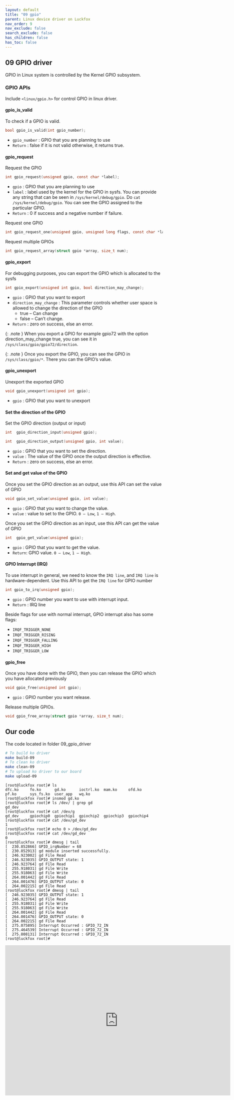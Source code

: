 ```yaml
---
layout: default
title: "09 gpio"
parent: Linux device driver on Luckfox
nav_order: 9
nav_exclude: false
search_exclude: false
has_children: false
has_toc: false
---
```

## 09 GPIO driver
GPIO in Linux system is controlled by the Kernel GPIO subsystem. 

### GPIO APIs
Include ``<linux/gpio.h>`` for control GPIO in linux driver.

#### **gpio_is_valid**
To check if a GPIO is valid.
```c
bool gpio_is_valid(int gpio_number);
```
+ ``gpio_number`` : GPIO that you are planning to use
+ ``Return`` : false if it is not valid otherwise, it returns true.


#### **gpio_request**
Request the GPIO
```c
int gpio_request(unsigned gpio, const char *label);
```
+ ``gpio`` : GPIO that you are planning to use
+ ``label`` :  label used by the kernel for the GPIO in sysfs. You can provide any string that can be seen in ``/sys/kernel/debug/gpio``. Do ``cat /sys/kernel/debug/gpio``. You can see the GPIO assigned to the particular GPIO.
+ ``Return`` : 0 if success and a negative number if failure.


Request one GPIO
```c
int gpio_request_one(unsigned gpio, unsigned long flags, const char *label);
```

Request multiple GPIOs
```c
int gpio_request_array(struct gpio *array, size_t num); 
```

#### **gpio_export**
For debugging purposes, you can export the GPIO which is allocated to the sysfs
```c
int gpio_export(unsigned int gpio, bool direction_may_change);
```
+ ``gpio`` : GPIO that you want to export
+ ``direction_may_change`` :  This parameter controls whether user space is allowed to change the direction of the GPIO
  + true – Can change
  + false – Can’t change.
+ ``Return`` : zero on success, else an error.

{: .note }
When you export a GPIO for example gpio72 with the option direction_may_change true, you can see it in ``/sys/class/gpio/gpio72/direction``.

{: .note }
Once you export the GPIO, you can see the GPIO in ``/sys/class/gpio/*``. There you can the GPIO’s value.

#### **gpio_unexport**
Unexport the exported GPIO
```c
void gpio_unexport(unsigned int gpio);
```
+ ``gpio`` : GPIO that you want to unexport

#### **Set the direction of the GPIO**
Set the GPIO direction (output or input)

```c
int  gpio_direction_input(unsigned gpio);
```

```c
int  gpio_direction_output(unsigned gpio, int value);
```

+ ``gpio`` : GPIO that you want to set the direction.
+ ``value`` : The value of the GPIO once the output direction is effective.
+ ``Return`` : zero on success, else an error.

#### **Set and get value of the GPIO**
Once you set the GPIO direction as an output, use this API can set the value of GPIO
```c
void gpio_set_value(unsigned gpio, int value);
```
+ ``gpio`` :  GPIO that you want to change the value.
+ ``value`` : value to set to the GPIO. ``0 – Low``, ``1 – High``.

Once you set the GPIO direction as an input, use this API can get the value of GPIO
```c
int  gpio_get_value(unsigned gpio);
```
+ ``gpio`` :  GPIO that you want to get the value.
+ ``Return``: GPIO value. ``0 – Low``, ``1 – High``.

#### **GPIO Interrupt (IRQ)**
To use interrupt in general, we need to know the ``IRQ line``, and ``IRQ line`` is hardware-dependent. Use this API to get the ``IRQ line`` for GPIO number
```c
int gpio_to_irq(unsigned gpio);
```
+ ``gpio`` : GPIO number you want to use with interrupt input.
+ ``Return`` : IRQ line

Beside flags for use with normal interrupt, GPIO interrupt also has some flags:
+ ``IRQF_TRIGGER_NONE``	
+ ``IRQF_TRIGGER_RISING``	
+ ``IRQF_TRIGGER_FALLING``	
+ ``IRQF_TRIGGER_HIGH``	
+ ``IRQF_TRIGGER_LOW``	

#### **gpio_free**
Once you have done with the GPIO, then you can release the GPIO which you have allocated previously
```c
void gpio_free(unsigned int gpio);
```
+ ``gpio`` : GPIO number you want release.

Release multiple GPIOs.
```c
void gpio_free_array(struct gpio *array, size_t num);
```

## Our code
The code located in folder 09_gpio_driver
```bash
# To build ko driver 
make build-09
# To clean ko driver 
make clean-09
# To upload ko driver to our board 
make upload-09
```
```
[root@luckfox root]# ls
dfc.ko     fo.ko      gd.ko      ioctrl.ko  mam.ko     ofd.ko     pf.ko      sys_fs.ko  user_app   wq.ko
[root@luckfox root]# insmod gd.ko
[root@luckfox root]# ls /dev/ | grep gd
gd_dev
[root@luckfox root]# cat /dev/g
gd_dev     gpiochip0  gpiochip1  gpiochip2  gpiochip3  gpiochip4
[root@luckfox root]# cat /dev/gd_dev
1
[root@luckfox root]# echo 0 > /dev/gd_dev
[root@luckfox root]# cat /dev/gd_dev
0
[root@luckfox root]# dmesg | tail
[  230.852866] GPIO_irqNumber = 68
[  230.852913] gd module inserted successfully.
[  246.923002] gd File Read
[  246.923035] GPIO_OUTPUT state: 1
[  246.923764] gd File Read
[  255.918031] gd File Write
[  255.918063] gd File Write
[  264.001442] gd File Read
[  264.001476] GPIO_OUTPUT state: 0
[  264.002215] gd File Read
[root@luckfox root]# dmesg | tail
[  246.923035] GPIO_OUTPUT state: 1
[  246.923764] gd File Read
[  255.918031] gd File Write
[  255.918063] gd File Write
[  264.001442] gd File Read
[  264.001476] GPIO_OUTPUT state: 0
[  264.002215] gd File Read
[  275.075895] Interrupt Occurred : GPIO_72_IN
[  275.464539] Interrupt Occurred : GPIO_72_IN
[  275.808131] Interrupt Occurred : GPIO_72_IN
[root@luckfox root]#
```

<iframe width="720" height="480" src="https://www.youtube.com/embed/3iv81xuVPvY" frameborder="0" allow="autoplay" allowfullscreen></iframe>

